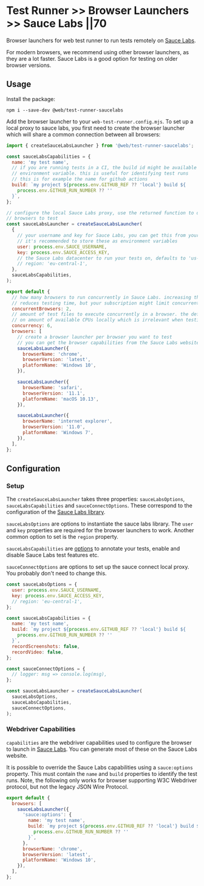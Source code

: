 # Test Runner >> Browser Launchers >> Sauce Labs ||70

Browser launchers for web test runner to run tests remotely on [Sauce Labs](https://saucelabs.com/).

For modern browsers, we recommend using other browser launchers, as they are a lot faster. Sauce Labs is a good option for testing on older browser versions.

## Usage

Install the package:

```
npm i --save-dev @web/test-runner-saucelabs
```

Add the browser launcher to your `web-test-runner.config.mjs`. To set up a local proxy to sauce labs, you first need to create the browser launcher which will share a common connection between all browsers:

```js
import { createSauceLabsLauncher } from '@web/test-runner-saucelabs';

const sauceLabsCapabilities = {
  name: 'my test name',
  // if you are running tests in a CI, the build id might be available as an
  // environment variable. this is useful for identifying test runs
  // this is for example the name for github actions
  build: `my project ${process.env.GITHUB_REF ?? 'local'} build ${
    process.env.GITHUB_RUN_NUMBER ?? ''
  }`,
};

// configure the local Sauce Labs proxy, use the returned function to define the
// browsers to test
const sauceLabsLauncher = createSauceLabsLauncher(
  {
    // your username and key for Sauce Labs, you can get this from your Sauce Labs account
    // it's recommended to store these as environment variables
    user: process.env.SAUCE_USERNAME,
    key: process.env.SAUCE_ACCESS_KEY,
    // the Sauce Labs datacenter to run your tests on, defaults to 'us-west-1'
    // region: 'eu-central-1',
  },
  sauceLabsCapabilities,
);

export default {
  // how many browsers to run concurrently in Sauce Labs. increasing this significantly
  // reduces testing time, but your subscription might limit concurrent connections
  concurrentBrowsers: 2,
  // amount of test files to execute concurrently in a browser. the default value is based
  // on amount of available CPUs locally which is irrelevant when testing remotely
  concurrency: 6,
  browsers: [
    // create a browser launcher per browser you want to test
    // you can get the browser capabilities from the Sauce Labs website
    sauceLabsLauncher({
      browserName: 'chrome',
      browserVersion: 'latest',
      platformName: 'Windows 10',
    }),

    sauceLabsLauncher({
      browserName: 'safari',
      browserVersion: '11.1',
      platformName: 'macOS 10.13',
    }),

    sauceLabsLauncher({
      browserName: 'internet explorer',
      browserVersion: '11.0',
      platformName: 'Windows 7',
    }),
  ],
};
```

## Configuration

### Setup

The `createSauceLabsLauncher` takes three properties: `sauceLabsOptions`, `sauceLabsCapabilities` and `sauceConnectOptions`. These correspond to the configuration of the [Sauce Labs library](https://www.npmjs.com/package/saucelabs).

`sauceLabsOptions` are options to instantiate the sauce labs library. The `user` and `key` properties are required for the browser launchers to work. Another common option to set is the `region` property.

`sauceLabsCapabilities` are [options](<https://wiki.saucelabs.com/display/DOCS/Test+Configuration+Options#TestConfigurationOptions-GeneralOptions(SeleniumandAppium)>) to annotate your tests, enable and disable Sauce Labs test features etc.

`sauceConnectOptions` are options to set up the sauce connect local proxy. You probably don't need to change this.

```js
const sauceLabsOptions = {
  user: process.env.SAUCE_USERNAME,
  key: process.env.SAUCE_ACCESS_KEY,
  // region: 'eu-central-1',
};

const sauceLabsCapabilities = {
  name: 'my test name',
  build: `my project ${process.env.GITHUB_REF ?? 'local'} build ${
    process.env.GITHUB_RUN_NUMBER ?? ''
  }`,
  recordScreenshots: false,
  recordVideo: false,
};

const sauceConnectOptions = {
  // logger: msg => console.log(msg),
};

const sauceLabsLauncher = createSauceLabsLauncher(
  sauceLabsOptions,
  sauceLabsCapabilities,
  sauceConnectOptions,
);
```

### Webdriver Capabilities

`capabilities` are the webdriver capabilities used to configure the browser to launch in [Sauce Labs](https://webdriver.io/docs/api/saucelabs.html). You can generate most of these on the Sauce Labs website.

It is possible to override the Sauce Labs capabilities using a `sauce:options` property. This must contain the `name` and `build` properties to identify the test runs.
Note, the following only works for browser supporting W3C Webdriver protocol, but not the legacy JSON Wire Protocol.

```js
export default {
  browsers: [
    sauceLabsLauncher({
      'sauce:options': {
        name: 'my test name',
        build: `my project ${process.env.GITHUB_REF ?? 'local'} build ${
          process.env.GITHUB_RUN_NUMBER ?? ''
        }`,
      },
      browserName: 'chrome',
      browserVersion: 'latest',
      platformName: 'Windows 10',
    }),
  ],
};
```
